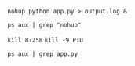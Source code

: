 `nohup python app.py > output.log &`

`ps aux | grep "nohup"`

`kill 87258`
`kill -9 PID`

`ps aux | grep app.py`